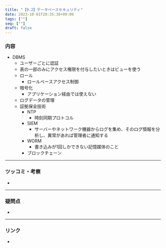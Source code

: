```yaml
---
title: "【9.2】データベースセキュリティ"
date: 2023-10-01T20:35:38+09:00
tags: [""]
seq: [""]
draft: false
---
```


### 内容
- DBMS
  - ユーザーごとに認証
  - 表の一部のみにアクセス権限を付与したいときはビューを使う
  - ロール
    - ロールベースアクセス制御
  - 暗号化
    - アプリケーション経由では使えない
  - ログデータの管理
  - 証拠保全技術
    - NTP
      - 時刻同期プロトコル
    - SIEM
      - サーバーやネットワーク機器からログを集め、そのログ情報を分析し、異常があれば管理者に通知する
    - WORM
      - 書き込みが1回しかできない記憶媒体のこと
    - ブロックチェーン

---
### ツッコミ・考察
- 

---
### 疑問点
- 


---
### リンク
- 